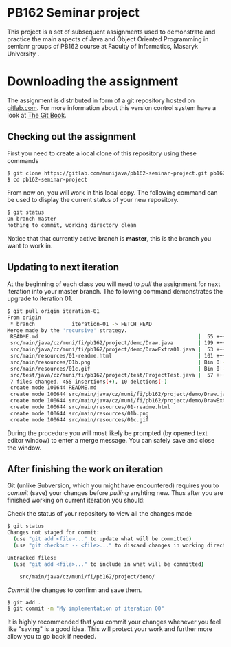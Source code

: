 PB162 Seminar project
=====================
This project is a set of subsequent assignments used to demonstrate and practice the main aspects of Java and Object Oriented Programming in semianr groups of PB162 course at Faculty of Informatics, Masaryk University .


Downloading the assignment
==========================

The assignment is distributed in form of a git repository hosted on [gitlab.com](https://gitlab.com). For more information about this version control system have a look at [The Git Book](https://git-scm.com/book/en/v2).

## Checking out the assignment

First you need to create a local clone of this repository using these commands

```bash
$ git clone https://gitlab.com/munijava/pb162-seminar-project.git pb162-seminar-project
$ cd pb162-seminar-project
```

From now on, you will work in this local copy. The following command can be used to display the current status of your new repository.
```bash
$ git status
On branch master
nothing to commit, working directory clean
```
Notice that that currently active branch is **master**, this is the branch you want to work in.

## Updating to next iteration
At the beginning of each class you will need to *pull* the assignment for next iteration into your master branch. The following command demonstrates the upgrade to iteration 01.

```bash
$ git pull origin iteration-01
From origin
 * branch            iteration-01 -> FETCH_HEAD
Merge made by the 'recursive' strategy.
 README.md                                                    |  55 ++++++++++
 src/main/java/cz/muni/fi/pb162/project/demo/Draw.java        | 199 ++++++++++++++++++++++++++++++++++
 src/main/java/cz/muni/fi/pb162/project/demo/DrawExtra01.java |  53 +++++++++
 src/main/resources/01-readme.html                            | 101 +++++++++++++++++
 src/main/resources/01b.png                                   | Bin 0 -> 2933 bytes
 src/main/resources/01c.gif                                   | Bin 0 -> 598 bytes
 src/test/java/cz/muni/fi/pb162/project/test/ProjectTest.java |  57 ++++++++--
 7 files changed, 455 insertions(+), 10 deletions(-)
 create mode 100644 README.md
 create mode 100644 src/main/java/cz/muni/fi/pb162/project/demo/Draw.java
 create mode 100644 src/main/java/cz/muni/fi/pb162/project/demo/DrawExtra01.java
 create mode 100644 src/main/resources/01-readme.html
 create mode 100644 src/main/resources/01b.png
 create mode 100644 src/main/resources/01c.gif
```

During the procedure you will most likely be prompted (by opened text editor window) to enter a merge message. You can safely save and close the window.

## After finishing the work on iteration

Git (unlike Subversion, which you might have encountered) requires you to *commit* (save) your changes before *pulling* anyhting new. Thus after you are finished working on current iteration you should:

Check the status of your repository to view all the changes made

```bash
$ git status
Changes not staged for commit:
  (use "git add <file>..." to update what will be committed)
  (use "git checkout -- <file>..." to discard changes in working directory)

Untracked files:
  (use "git add <file>..." to include in what will be committed)

    src/main/java/cz/muni/fi/pb162/project/demo/
```

*Commit* the changes to confirm and save them.

```bash
$ git add .
$ git commit -m "My implementation of iteration 00"
```

It is highly recommended that you commit your changes whenever you feel like "saving" is a good idea. This will protect your work and further more allow you to go back if needed.
